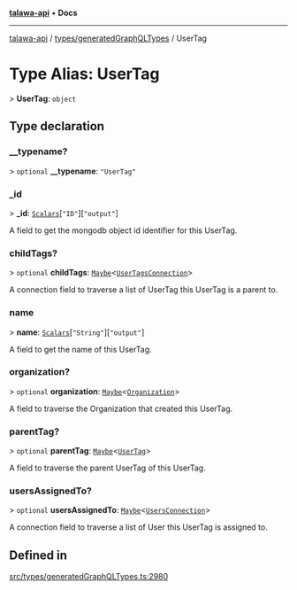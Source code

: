 [**talawa-api**](../../../README.md) • **Docs**

***

[talawa-api](../../../modules.md) / [types/generatedGraphQLTypes](../README.md) / UserTag

# Type Alias: UserTag

\> **UserTag**: `object`

## Type declaration

### \_\_typename?

\> `optional` **\_\_typename**: `"UserTag"`

### \_id

\> **\_id**: [`Scalars`](Scalars.md)\[`"ID"`\]\[`"output"`\]

A field to get the mongodb object id identifier for this UserTag.

### childTags?

\> `optional` **childTags**: [`Maybe`](Maybe.md)\<[`UserTagsConnection`](UserTagsConnection.md)\>

A connection field to traverse a list of UserTag this UserTag is a
parent to.

### name

\> **name**: [`Scalars`](Scalars.md)\[`"String"`\]\[`"output"`\]

A field to get the name of this UserTag.

### organization?

\> `optional` **organization**: [`Maybe`](Maybe.md)\<[`Organization`](Organization.md)\>

A field to traverse the Organization that created this UserTag.

### parentTag?

\> `optional` **parentTag**: [`Maybe`](Maybe.md)\<[`UserTag`](UserTag.md)\>

A field to traverse the parent UserTag of this UserTag.

### usersAssignedTo?

\> `optional` **usersAssignedTo**: [`Maybe`](Maybe.md)\<[`UsersConnection`](UsersConnection.md)\>

A connection field to traverse a list of User this UserTag is assigned
to.

## Defined in

[src/types/generatedGraphQLTypes.ts:2980](https://github.com/PalisadoesFoundation/talawa-api/blob/7fc9f13527dc6ead651f268e58527dcc279b95bc/src/types/generatedGraphQLTypes.ts#L2980)

